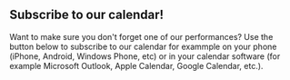 
Subscribe to our calendar!
--

Want to make sure you don't forget one of our performances? Use the button below to subscribe to our calendar for exammple on your phone (iPhone, Android, Windows Phone, etc) or in your calendar software (for example Microsoft Outlook, Apple Calendar, Google Calendar, etc.).
